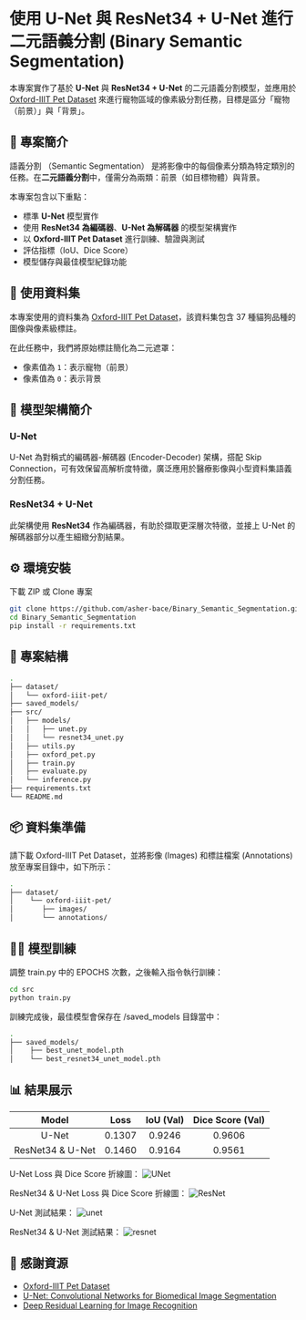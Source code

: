 # 使用 U-Net 與 ResNet34 + U-Net 進行二元語義分割 (Binary Semantic Segmentation)

本專案實作了基於 **U-Net** 與 **ResNet34 + U-Net** 的二元語義分割模型，並應用於 [Oxford-IIIT Pet Dataset](https://www.robots.ox.ac.uk/~vgg/data/pets/) 來進行寵物區域的像素級分割任務，目標是區分「寵物（前景）」與「背景」。

## 🧠 專案簡介

語義分割 （Semantic Segmentation） 是將影像中的每個像素分類為特定類別的任務。在**二元語義分割**中，僅需分為兩類：前景（如目標物體）與背景。

本專案包含以下重點：
- 標準 **U-Net** 模型實作
- 使用 **ResNet34 為編碼器**、**U-Net 為解碼器** 的模型架構實作
- 以 **Oxford-IIIT Pet Dataset** 進行訓練、驗證與測試
- 評估指標（IoU、Dice Score）
- 模型儲存與最佳模型紀錄功能

## 📁 使用資料集

本專案使用的資料集為 [Oxford-IIIT Pet Dataset](https://www.robots.ox.ac.uk/~vgg/data/pets/)，該資料集包含 37 種貓狗品種的圖像與像素級標註。

在此任務中，我們將原始標註簡化為二元遮罩：
- 像素值為 `1`：表示寵物（前景）
- 像素值為 `0`：表示背景

## 🧩 模型架構簡介

### U-Net
U-Net 為對稱式的編碼器-解碼器 (Encoder-Decoder) 架構，搭配 Skip Connection，可有效保留高解析度特徵，廣泛應用於醫療影像與小型資料集語義分割任務。

### ResNet34 + U-Net
此架構使用 **ResNet34** 作為編碼器，有助於擷取更深層次特徵，並接上 U-Net 的解碼器部分以產生細緻分割結果。

## ⚙️ 環境安裝
下載 ZIP 或 Clone 專案
```bash
git clone https://github.com/asher-bace/Binary_Semantic_Segmentation.git
cd Binary_Semantic_Segmentation
pip install -r requirements.txt
```
## 📁 專案結構
```bash
.
├── dataset/
│   └── oxford-iiit-pet/
├── saved_models/
├── src/
│   ├── models/
│   │   ├── unet.py
│   │   └── resnet34_unet.py
│   ├── utils.py
│   ├── oxford_pet.py
│   ├── train.py
│   ├── evaluate.py
│   └── inference.py
├── requirements.txt
└── README.md

```
## 📦 資料集準備
請下載 Oxford-IIIT Pet Dataset，並將影像 (Images) 和標註檔案 (Annotations) 放至專案目錄中，如下所示：
```bash
.
├── dataset/
│    └── oxford-iiit-pet/
│       ├── images/
│       └── annotations/
```
## 🏃‍♂️ 模型訓練
調整 train.py 中的 EPOCHS 次數，之後輸入指令執行訓練：
```bash
cd src
python train.py
```
訓練完成後，最佳模型會保存在 /saved_models 目錄當中：
```bash
.
├── saved_models/
│    ├── best_unet_model.pth
│    └── best_resnet34_unet_model.pth
```
## 📊 結果展示
| Model | Loss|IoU (Val) |Dice Score (Val)|
|  :----:  | :----:  | :----:|:----:|
| U-Net  | 0.1307 |0.9246|0.9606|
| ResNet34 & U-Net  | 0.1460|0.9164 |0.9561|

U-Net Loss 與 Dice Score 折線圖：
![UNet](https://github.com/user-attachments/assets/e6365fce-bd7f-4df1-b3ef-4be3236e0ad6)

ResNet34 & U-Net Loss 與 Dice Score 折線圖：
![ResNet](https://github.com/user-attachments/assets/1bc83efe-b0ef-4233-b3e0-1b15c6e59dfb)

U-Net 測試結果：
![unet](https://github.com/user-attachments/assets/766ad611-e885-41bf-aab2-11a57df906e0)

ResNet34 & U-Net 測試結果：
![resnet](https://github.com/user-attachments/assets/76c66929-0302-4e2c-8131-60011c7c2a44)

## 🙏 感謝資源
- [Oxford-IIIT Pet Dataset](https://www.robots.ox.ac.uk/~vgg/data/pets/)
- [U-Net: Convolutional Networks for Biomedical Image Segmentation](<http://arxiv.org/abs/1505.04597>)
- [Deep Residual Learning for Image Recognition](<http://arxiv.org/abs/1512.03385>)
